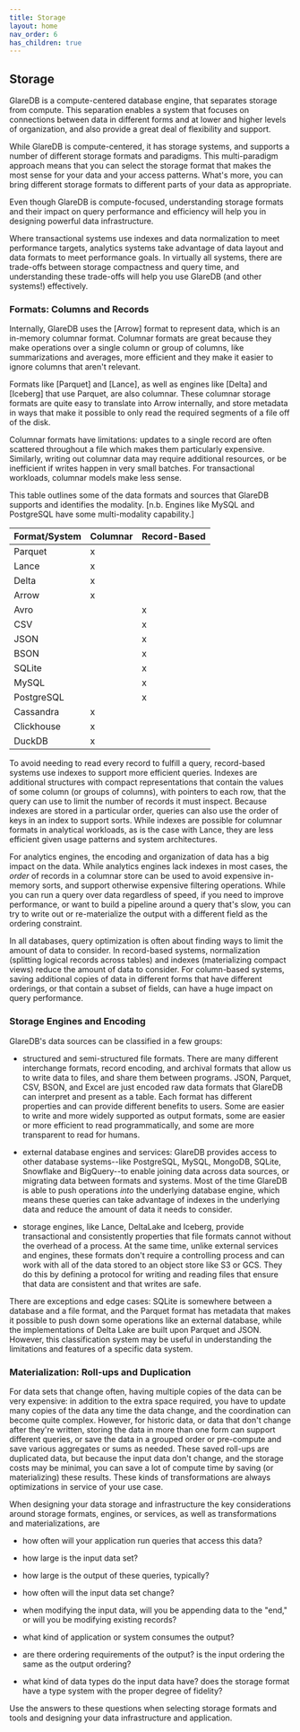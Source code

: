 ```yaml
---
title: Storage
layout: home
nav_order: 6
has_children: true
---
```


## Storage

GlareDB is a compute-centered database engine, that separates storage
from compute. This separation enables a system that focuses
on connections between data in different forms and at lower and higher
levels of organization, and also provide a great deal of flexibility
and support.

While GlareDB is compute-centered, it has storage systems, and
supports a number of different storage formats and paradigms. This
multi-paradigm approach means that you can select the storage format
that makes the most sense for your data and your access patterns.
What's more, you can bring different storage formats to different parts
of your data as appropriate.

Even though GlareDB is compute-focused, understanding storage formats
and their impact on query performance and efficiency will help you in
designing powerful data infrastructure.

Where transactional systems use indexes and data normalization to meet
performance targets, analytics systems take advantage of data layout and
data formats to meet performance goals. In virtually all systems,
there are trade-offs between storage compactness and query time, and
understanding these trade-offs will help you use GlareDB (and other
systems!) effectively.

### Formats: Columns and Records

Internally, GlareDB uses the [Arrow] format to represent data, which
is an in-memory columnar format. Columnar formats are great because
they make operations over a single column or group of columns, like
summarizations and averages, more efficient and they make it easier to
ignore columns that aren't relevant.

Formats like [Parquet] and [Lance], as well as engines like [Delta]
and [Iceberg] that use Parquet, are also columnar. These columnar
storage formats are quite easy to translate into Arrow internally, and
store metadata in ways that make it possible to only read the required
segments of a file off of the disk.

Columnar formats have limitations: updates to a single record are
often scattered throughout a file which makes them particularly
expensive. Similarly, writing out columnar data may require
additional resources, or be inefficient if writes happen in very small
batches. For transactional workloads, columnar models make less sense.

This table outlines some of the data formats and sources that GlareDB
supports and identifies the modality. [n.b. Engines like MySQL and
PostgreSQL have some multi-modality capability.]

| Format/System | Columnar | Record-Based |
| :------------ | :------- | :----------- |
| Parquet       | x        |              |
| Lance         | x        |              |
| Delta         | x        |              |
| Arrow         | x        |              |
| Avro          |          | x            |
| CSV           |          | x            |
| JSON          |          | x            |
| BSON          |          | x            |
| SQLite        |          | x            |
| MySQL         |          | x            |
| PostgreSQL    |          | x            |
| Cassandra     | x        |              |
| Clickhouse    | x        |              |
| DuckDB        | x        |              |

To avoid needing to read every record to fulfill a query, record-based
systems use indexes to support more efficient queries. Indexes are
additional structures with compact representations that contain the
values of some column (or groups of columns), with pointers to each
row, that the query can use to limit the number of records it must
inspect. Because indexes are stored in a particular order, queries can
also use the order of keys in an index to support sorts. While indexes
are possible for columnar formats in analytical workloads, as is the
case with Lance, they are less efficient given usage patterns and
system architectures.

For analytics engines, the encoding and organization of data has a big
impact on the data. While analytics engines lack indexes in most
cases, the _order_ of records in a columnar store can be used to avoid
expensive in-memory sorts, and support otherwise expensive filtering
operations. While you can run a query over data regardless of speed,
if you need to improve performance, or want to build a pipeline around
a query that's slow, you can try to write out or re-materialize the
output with a different field as the ordering constraint.

In all databases, query optimization is often about finding ways to
limit the amount of data to consider. In record-based systems,
normalization (splitting logical records across tables) and indexes
(materializing compact views) reduce the amount of data to
consider. For column-based systems, saving additional copies of data
in different forms that have different orderings, or that contain a subset
of fields, can have a huge impact on query performance.

<!-- TODO: connect to "use COPY TO to materialize different views of your data" -->

### Storage Engines and Encoding

GlareDB's data sources can be classified in a few groups:

- structured and semi-structured file formats. There are many
  different interchange formats, record encoding, and archival formats
  that allow us to write data to files, and share them between
  programs. JSON, Parquet, CSV, BSON, and Excel are just encoded raw
  data formats that GlareDB can interpret and present as a table. Each
  format has different properties and can provide different benefits
  to users. Some are easier to write and more widely supported as
  output formats, some are easier or more efficient to read
  programmatically, and some are more transparent to read for humans.

- external database engines and services: GlareDB provides access to
  other database systems--like PostgreSQL, MySQL, MongoDB, SQLite,
  Snowflake and BigQuery--to enable joining data across data sources,
  or migrating data between formats and systems. Most of the time
  GlareDB is able to push operations _into_ the underlying database
  engine, which means these queries can take advantage of indexes in
  the underlying data and reduce the amount of data it needs to
  consider.

- storage engines, like Lance, DeltaLake and Iceberg, provide
  transactional and consistently properties that file formats cannot
  without the overhead of a process. At the same time, unlike external
  services and engines, these formats don't require a controlling
  process and can work with all of the data stored to an object store
  like S3 or GCS. They do this by defining a protocol for writing and
  reading files that ensure that data are consistent and that writes
  are safe.

There are exceptions and edge cases: SQLite is somewhere between a
database and a file format, and the Parquet format has metadata that
makes it possible to push down some operations like an external
database, while the implementations of Delta Lake are built upon
Parquet and JSON. However, this classification system may be useful
in understanding the limitations and features of a specific data
system.

### Materialization: Roll-ups and Duplication

For data sets that change often, having multiple copies of the
data can be very expensive: in addition to the extra space required,
you have to update many copies of the data any time the data change,
and the coordination can become quite complex. However, for historic
data, or data that don't change after they're written, storing the data
in more than one form can support different queries, or save the data
in a grouped order or pre-compute and save various aggregates or sums
as needed. These saved roll-ups are duplicated data, but because the
input data don't change, and the storage costs may be minimal, you
can save a lot of compute time by saving (or materializing) these
results. These kinds of transformations are always optimizations in
service of your use case.

When designing your data storage and infrastructure the key
considerations around storage formats, engines, or services, as
well as transformations and materializations, are

- how often will your application run queries that access this data?

- how large is the input data set?

- how large is the output of these queries, typically?

- how often will the input data set change?

- when modifying the input data, will you be appending data to the "end,"
  or will you be modifying existing records?

- what kind of application or system consumes the output?

- are there ordering requirements of the output? is the input ordering
  the same as the output ordering?

- what kind of data types do the input data have? does the
  storage format have a type system with the proper degree of
  fidelity?

Use the answers to these questions when selecting storage formats and
tools and designing your data infrastructure and application.
